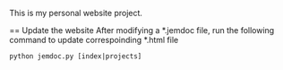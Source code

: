 This is my personal website project.

== Update the website
After modifying a *.jemdoc file, run the following command to update correspoinding *.html file
```
python jemdoc.py [index|projects]
```